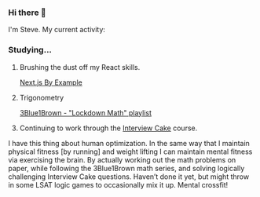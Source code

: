 ### Hi there 👋

<p>I'm Steve. My current activity:</p> 

<h3>Studying...</h3>

<ol>  
  <li>
    <p>Brushing the dust off my React skills.</p>
    <p><a href="https://lnkd.in/dn-_KavQ">Next.js By Example</a></p>
  </li>
  <li>
    <p>Trigonometry</p>
    <a href="https://www.youtube.com/playlist?list=PLZHQObOWTQDP5CVelJJ1bNDouqrAhVPev">3Blue1Brown - "Lockdown Math" playlist</a>
  </li>
  <li>
    <p>Continuing to work through the <a href="https://www.interviewcake.com/">Interview Cake</a> course.</p>
  </li>
</ol>

<p>I have this thing about human optimization.  In the same way that I maintain physical fitness [by running] and weight lifting I can maintain mental fitness via exercising the brain.  By actually working out the math problems on paper, while following the 3Blue1Brown math series, and solving logically challenging Interview Cake questions.  Haven’t done it yet, but might throw in some LSAT logic games to occasionally mix it up. Mental crossfit!   </p>

[by running]: https://www.dailyrun.net/
  
